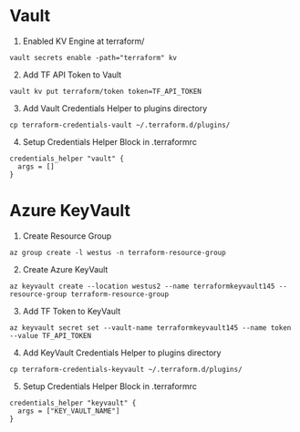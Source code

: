 # Vault

1. Enabled KV Engine at terraform/

```
vault secrets enable -path="terraform" kv
```

2. Add TF API Token to Vault

```
vault kv put terraform/token token=TF_API_TOKEN
```

3. Add Vault Credentials Helper to plugins directory

```
cp terraform-credentials-vault ~/.terraform.d/plugins/
```

4. Setup Credentials Helper Block in .terraformrc

```
credentials_helper "vault" {
  args = []
}
```

# Azure KeyVault

1. Create Resource Group

```
az group create -l westus -n terraform-resource-group
```

2. Create Azure KeyVault

```
az keyvault create --location westus2 --name terraformkeyvault145 --resource-group terraform-resource-group
```

3. Add TF Token to KeyVault

```
az keyvault secret set --vault-name terraformkeyvault145 --name token --value TF_API_TOKEN
```

4. Add KeyVault Credentials Helper to plugins directory

```
cp terraform-credentials-keyvault ~/.terraform.d/plugins/
```

5. Setup Credentials Helper Block in .terraformrc

```
credentials_helper "keyvault" {
  args = ["KEY_VAULT_NAME"]
}
```